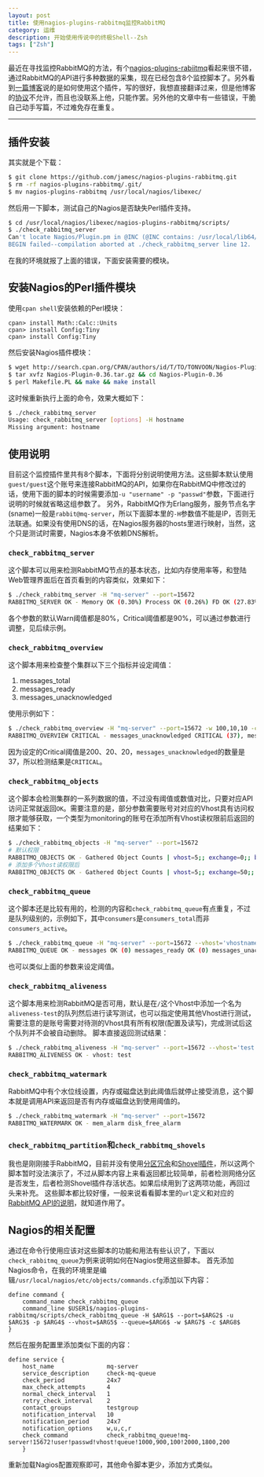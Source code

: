 ```yaml
---
layout: post
title: 使用nagios-plugins-rabbitmq监控RabbitMQ
category: 运维
description: 开始使用传说中的终极Shell--Zsh
tags: ["Zsh"]
---
```


最近在寻找监控RabbitMQ的方法，有个[nagios-plugins-rabiitmq][1]看起来很不错，通过RabbitMQ的API进行多种数据的采集，现在已经包含8个监控脚本了。另外看到[一篇博客][2]说的是如何使用这个插件，写的很好，我想直接翻译过来，但是他博客的[协议][3]不允许，而且也没联系上他，只能作罢。另外他的文章中有一些错误，干脆自己动手写篇，不过难免存在重复。

------

## 插件安装
其实就是个下载：

```sh
$ git clone https://github.com/jamesc/nagios-plugins-rabbitmq.git
$ rm -rf nagios-plugins-rabbitmq/.git/
$ mv nagios-plugins-rabbitmq /usr/local/nagios/libexec/
```

然后用一下脚本，测试自己的Nagios是否缺失Perl插件支持。

```sh
$ cd /usr/local/nagios/libexec/nagios-plugins-rabbitmq/scripts/
$ ./check_rabbitmq_server
Can't locate Nagios/Plugin.pm in @INC (@INC contains: /usr/local/lib64/perl5 /usr/local/share/perl5 /usr/lib64/perl5/vendor_perl /usr/share/perl5/vendor_perl /usr/lib64/perl5 /usr/share/perl5 .) at ./check_rabbitmq_server line 12.
BEGIN failed--compilation aborted at ./check_rabbitmq_server line 12.
```

在我的环境就报了上面的错误，下面安装需要的模块。

## 安装Nagios的Perl插件模块
使用`cpan shell`安装依赖的Perl模块：

```
cpan> install Math::Calc::Units
cpan> instsall Config:Tiny
cpan> install Config:Tiny
```

然后安装Nagios插件模块：

```sh
$ wget http://search.cpan.org/CPAN/authors/id/T/TO/TONVOON/Nagios-Plugin-0.36.tar.gz
$ tar xvfz Nagios-Plugin-0.36.tar.gz && cd Nagios-Plugin-0.36
$ perl Makefile.PL && make && make install
```

这时候重新执行上面的命令，效果大概如下：

```sh
$ ./check_rabbitmq_server
Usage: check_rabbitmq_server [options] -H hostname
Missing argument: hostname
```

## 使用说明

目前这个监控插件里共有8个脚本，下面将分别说明使用方法。这些脚本默认使用`guest/guest`这个账号来连接RabbitMQ的API，如果你在RabbitMQ中修改过的话，使用下面的脚本的时候需要添加`-u "username" -p
"passwd"`参数，下面进行说明的时候就省略这组参数了。
另外，RabbitMQ作为Erlang服务，服务节点名字(sname)一般是`rabbit@mq-server`，所以下面脚本里的`-H`参数值不能是IP，否则无法联通。如果没有使用DNS的话，在Nagios服务器的hosts里进行映射，当然，这个只是测试时需要，Nagios本身不依赖DNS解析。

### `check_rabbitmq_server`
这个脚本可以用来检测RabbitMQ节点的基本状态，比如内存使用率等，和登陆Web管理界面后在首页看到的内容类似，效果如下：

```sh
$ ./check_rabbitmq_server -H "mq-server" --port=15672
RABBITMQ_SERVER OK - Memory OK (0.30%) Process OK (0.26%) FD OK (27.83%) Sockets OK (31.36%) | Memory=0.30%;80;90 Process=0.26%;80;90 FD=27.83%;80;90 Sockets=31.36%;80;90
```

各个参数的默认Warn阈值都是80%，Critical阈值都是90%，可以通过参数进行调整，见后续示例。

### `check_rabbitmq_overview`
这个脚本用来检查整个集群以下三个指标并设定阈值：

1. messages_total
2. messages_ready
3. messages_unacknowledged

使用示例如下：

```sh
$ ./check_rabbitmq_overview -H "mq-server" --port=15672 -w 100,10,10 -c 200,20,20
RABBITMQ_OVERVIEW CRITICAL - messages_unacknowledged CRITICAL (37), messages OK (37) messages_ready OK (0) | messages=37;100;200 messages_ready=0;10;20 messages_unacknowledged=37;10;20
```

因为设定的Critical阈值是200、20、20，`messages_unacknowledged`的数量是37，所以检测结果是`CRITICAL`。

### `check_rabbitmq_objects`
这个脚本会检测集群的一系列数据的值，不过没有阈值或数值对比，只要对应API访问正常就返回`OK`。需要注意的是，部分参数需要账号对对应的Vhost具有访问权限才能够获取，一个类型为monitoring的账号在添加所有Vhost读权限前后返回的结果如下：

```sh
$ ./check_rabbitmq_objects -H "mq-server" --port=15672
# 默认权限
RABBITMQ_OBJECTS OK - Gathered Object Counts | vhost=5;; exchange=0;; binding=0;; queue=0;; channel=258;;
# 添加多个Vhost读权限后
RABBITMQ_OBJECTS OK - Gathered Object Counts | vhost=5;; exchange=50;; binding=38;; queue=19;; channel=258;;
```

### `check_rabbitmq_queue`
这个脚本还是比较有用的，检测的内容和`check_rabbitmq_queue`有点重复，不过是队列级别的，示例如下，其中`consumers`是`consumers_total`而非`consumers_active`。

```sh
$ ./check_rabbitmq_queue -H "mq-server" --port=15672 --vhost='vhostname' --queue='queuename'
RABBITMQ_QUEUE OK - messages OK (0) messages_ready OK (0) messages_unacknowledged OK (0) consumers OK (6) | messages=0;; messages_ready=0;; messages_unacknowledged=0;; consumers=6;;
```

也可以类似上面的参数来设定阈值。

### `check_rabbitmq_aliveness`
这个脚本用来检测RabbitMQ是否可用，默认是在`/`这个Vhost中添加一个名为`aliveness-test`的队列然后进行读写测试，也可以指定使用其他Vhost进行测试，需要注意的是账号需要对待测的Vhost具有所有权限(配置及读写)，完成测试后这个队列并不会被自动删除。
脚本直接返回测试结果：

```sh
$ ./check_rabbitmq_aliveness -H "mq-server" --port=15672 --vhost='test'
RABBITMQ_ALIVENESS OK - vhost: test
```

### `check_rabbitmq_watermark`
RabbitMQ中有个水位线设置，内存或磁盘达到此阈值后就停止接受消息，这个脚本就是调用API来返回是否有内存或磁盘达到使用阈值的。

```sh
$ ./check_rabbitmq_watermark -H "mq-server" --port=15672
RABBITMQ_WATERMARK OK - mem_alarm disk_free_alarm
```

### `check_rabbitmq_partition`和`check_rabbitmq_shovels`
我也是刚刚接手RabbitMQ，目前并没有使用[分区冗余][4]和[Shovel插件][5]，所以这两个脚本暂时没法演示了，不过从脚本内容上来看返回都比较简单，前者检测网络分区是否发生，后者检测Shovel插件存活状态。如果后续用到了这两项功能，再回过头来补充。
这些脚本都比较好懂，一般来说看看脚本里的`url`定义和对应的[RabbitMQ API的说明][6]，就知道作用了。

## Nagios的相关配置
通过在命令行使用应该对这些脚本的功能和用法有些认识了，下面以`check_rabbitmq_queue`为例来说明如何在Nagios使用这些脚本。
首先添加Nagios命令，在我的环境里是编辑`/usr/local/nagios/etc/objects/commands.cfg`添加以下内容：

```
define command {
    command_name check_rabbitmq_queue
    command_line $USER1$/nagios-plugins-rabbitmq/scripts/check_rabbitmq_queue -H $ARG1$ --port=$ARG2$ -u $ARG3$ -p $ARG4$ --vhost=$ARG5$ --queue=$ARG6$ -w $ARG7$ -c $ARG8$
}
```

然后在服务配置里添加类似下面的内容：

```
define service {
    host_name               mq-server
    service_description     check-mq-queue
    check_period            24x7
    max_check_attempts      4
    normal_check_interval   1
    retry_check_interval    2
    contact_groups          testgroup
    notification_interval   10
    notification_period     24x7
    notification_options    w,u,c,r
    check_command           check_rabbitmq_queue!mq-server!15672!user!passwd!vhost!queue!1000,900,100!2000,1800,200
    }
```

重新加载Nagios配置观察即可，其他命令脚本更少，添加方式类似。

[1]: https://github.com/jamesc/nagios-plugins-rabbitmq
[2]: http://www.thegeekstuff.com/2013/12/nagios-plugins-rabbitmq/
[3]: http://www.thegeekstuff.com/copyright/
[4]: https://www.rabbitmq.com/partitions.html
[5]: https://www.rabbitmq.com/management.html
[6]: http://hg.rabbitmq.com/rabbitmq-management/raw-file/rabbitmq_v3_3_0/priv/www/api/index.html
